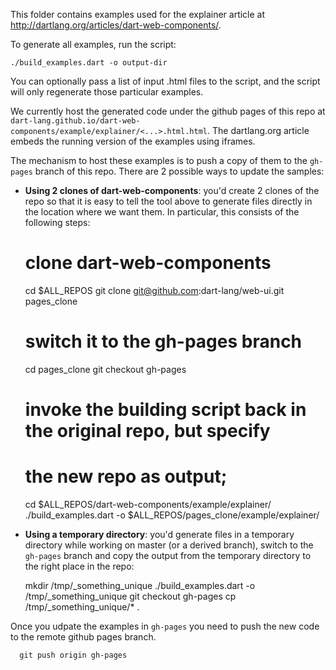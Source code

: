 This folder contains examples used for the explainer article at
http://dartlang.org/articles/dart-web-components/.

To generate all examples, run the script:

    ./build_examples.dart -o output-dir

You can optionally pass a list of input .html files to the script, and the
script will only regenerate those particular examples.

We currently host the generated code under the github pages of this repo at
`dart-lang.github.io/dart-web-components/example/explainer/<...>.html.html`.
The dartlang.org article embeds the running version of the examples using
iframes.

The mechanism to host these examples is to push a copy of them to the `gh-pages`
branch of this repo. There are 2 possible ways to update the samples:

  * **Using 2 clones of dart-web-components**: you'd create 2 clones of the
    repo so that it is easy to tell the tool above to generate files directly in
    the location where we want them. In particular, this consists of the
    following steps:

      # clone dart-web-components
      cd $ALL_REPOS
      git clone git@github.com:dart-lang/web-ui.git pages_clone

      # switch it to the gh-pages branch
      cd pages_clone
      git checkout gh-pages

      # invoke the building script back in the original repo, but specify
      # the new repo as output;
      cd $ALL_REPOS/dart-web-components/example/explainer/
      ./build_examples.dart -o $ALL_REPOS/pages_clone/example/explainer/


  * **Using a temporary directory**: you'd generate files in a temporary
    directory while working on master (or a derived branch), switch to the
    `gh-pages` branch and copy the output from the temporary directory to the
    right place in the repo:

      mkdir /tmp/_something_unique
      ./build_examples.dart -o /tmp/_something_unique
      git checkout gh-pages
      cp /tmp/_something_unique/* .


Once you udpate the examples in `gh-pages` you need to push the new code to the
remote github pages branch.

      git push origin gh-pages

